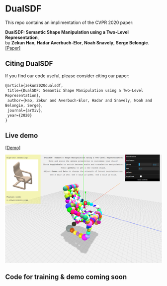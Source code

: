 # DualSDF

This repo contains an implimentation of the CVPR 2020 paper:

**DualSDF: Semantic Shape Manipulation using a Two-Level Representation**,  
by **Zekun Hao**, **Hadar Averbuch-Elor**, **Noah Snavely**, **Serge Belongie**.  
[[Paper]](https://arxiv.org/pdf/2004.02869.pdf)  

## Citing DualSDF

If you find our code useful, please consider citing our paper:

```
@article{zekun2020dualsdf,
 title={DualSDF: Semantic Shape Manipulation using a Two-Level Representation},
 author={Hao, Zekun and Averbuch-Elor, Hadar and Snavely, Noah and Belongie, Serge},
 journal={arXiv},
 year={2020}
}
```

## Live demo
[[Demo]](http://35.202.137.6:8080/)

<p float="left">
    <img src="dualsdf_demo_snap.png"/>
</p>

## Code for training & demo coming soon

